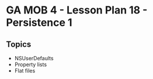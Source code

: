 # GA MOB 4 - Lesson Plan 18 - Persistence 1

## Topics

* NSUserDefaults
* Property lists
* Flat files
